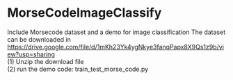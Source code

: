 # MorseCodeImageClassify
Include Morsecode dataset and a demo for image classification
The dataset can be downloaded in https://drive.google.com/file/d/1mKh23Yk4ygNkye3fanqPapx8X9Qs1z9b/view?usp=sharing \
(1) Unzip the download file \
(2) run the demo code: train_test_morse_code.py
